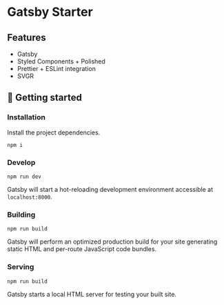 # Gatsby Starter

## Features

- Gatsby
- Styled Components + Polished
- Prettier + ESLint integration
- SVGR

## 🚀 Getting started

### Installation

Install the project dependencies.

`npm i`

### Develop

`npm run dev`

Gatsby will start a hot-reloading development environment accessible at `localhost:8000`.

### Building

`npm run build`

Gatsby will perform an optimized production build for your site generating static HTML and per-route JavaScript code bundles.

### Serving

`npm run build`

Gatsby starts a local HTML server for testing your built site.

